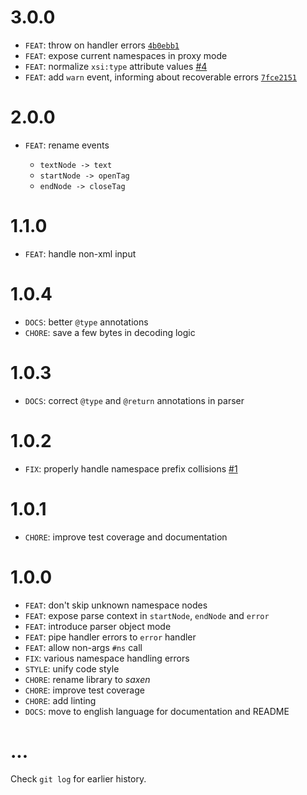 # 3.0.0

* `FEAT`: throw on handler errors [`4b0ebb1`](https://github.com/nikku/saxen/commit/4b0ebb12edb6f98064f33f555d519f58a8ec3a63)
* `FEAT`: expose current namespaces in proxy mode
* `FEAT`: normalize `xsi:type` attribute values [#4](https://github.com/nikku/saxen/issues/4)
* `FEAT`: add `warn` event, informing about recoverable errors [`7fce2151`](https://github.com/nikku/saxen/commit/7fce2151acc9bf006feab6cb3d892a004504c6ce)

# 2.0.0

* `FEAT`: rename events

  * `textNode -> text`
  * `startNode -> openTag`
  * `endNode -> closeTag`

# 1.1.0

* `FEAT`: handle non-xml input

# 1.0.4

* `DOCS`: better `@type` annotations
* `CHORE`: save a few bytes in decoding logic

# 1.0.3

* `DOCS`: correct `@type` and `@return` annotations in parser

# 1.0.2

* `FIX`: properly handle namespace prefix collisions [#1](https://github.com/nikku/saxen/issues/1)

# 1.0.1

* `CHORE`: improve test coverage and documentation

# 1.0.0

* `FEAT`: don't skip unknown namespace nodes
* `FEAT`: expose parse context in `startNode`, `endNode` and `error`
* `FEAT`: introduce parser object mode
* `FEAT`: pipe handler errors to `error` handler
* `FEAT`: allow non-args `#ns` call
* `FIX`: various namespace handling errors
* `STYLE`: unify code style
* `CHORE`: rename library to _saxen_
* `CHORE`: improve test coverage
* `CHORE`: add linting
* `DOCS`: move to english language for documentation and README

# ...

Check `git log` for earlier history.